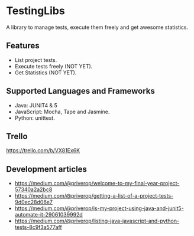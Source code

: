 # TestingLibs
A library to manage tests, execute them freely and get awesome statistics. 

## Features
- List project tests.
- Execute tests freely (NOT YET).
- Get Statistics (NOT YET).

## Supported Languages and Frameworks
- Java: JUNIT4 & 5
- JavaScript: Mocha, Tape and Jasmine.
- Python: unittest.


## Trello
https://trello.com/b/VX81Ex6K

## Development articles
- https://medium.com/@priverop/welcome-to-my-final-year-project-57340a2a2bc8
- https://medium.com/@priverop/getting-a-list-of-a-project-tests-9d0ec28d06e7
- https://medium.com/@priverop/is-my-project-using-java-and-junit5-automate-it-29061039992d
- https://medium.com/@priverop/listing-java-javascript-and-python-tests-8c9f3a577aff
